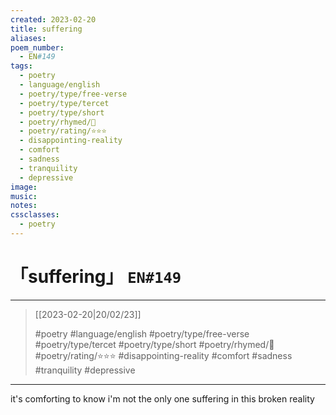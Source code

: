 ```yaml
---
created: 2023-02-20
title: suffering
aliases:
poem_number:
  - EN#149
tags:
  - poetry
  - language/english
  - poetry/type/free-verse
  - poetry/type/tercet
  - poetry/type/short
  - poetry/rhymed/🔴
  - poetry/rating/⭐⭐⭐
  - disappointing-reality
  - comfort
  - sadness
  - tranquility
  - depressive
image:
music:
notes:
cssclasses:
  - poetry
---
```

# 「suffering」 `EN#149`

---

> [[2023-02-20|20/02/23]]
> 
> #poetry 
> #language/english 
> #poetry/type/free-verse #poetry/type/tercet #poetry/type/short 
> #poetry/rhymed/🔴 
> #poetry/rating/⭐⭐⭐ 
> #disappointing-reality #comfort #sadness #tranquility #depressive 

---

it's comforting to know
i'm not the only one suffering
in this broken reality 